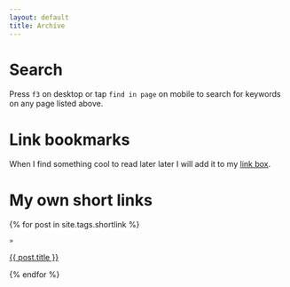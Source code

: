 ```yaml
---
layout: default
title: Archive
---
```



# Search

Press `f3` on desktop or tap `find in page` on mobile to search for keywords on any page listed above.

# Link bookmarks

When I find something cool to read later later I will add it to my [link box](linkbox.md).

# My own short links

{% for post in site.tags.shortlink %}

<div>
  
    »
  <span class='post-title'>
    <a href="{{ site.path }}{{ post.url }}">{{ post.title }}</a>
  </span>
</div>

{% endfor %}
